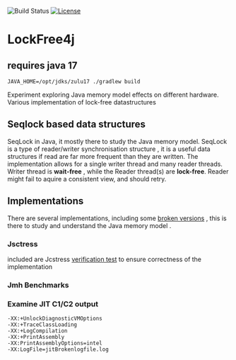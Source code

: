 ![Build Status](https://github.com/isaiah-perumalla/lockfree4j/actions/workflows/gradle.yml/badge.svg)
[![License](https://img.shields.io/badge/license-MIT-blue.svg)](https://raw.githubusercontent.com/isaiah-perumall/lockfree4j/master/LICENSE)

# LockFree4j
## requires java 17
```shell
JAVA_HOME=/opt/jdks/zulu17 ./gradlew build

```
Experiment exploring Java memory model effects on different hardware.
Various implementation of lock-free datastructures
## Seqlock based data structures
SeqLock in Java, it mostly there to study the Java memory model.
SeqLock is a type of reader/writer synchronisation structure , it is a useful data structures if read are far more frequent than they are
written. The implementation allows for a single writer thread and many reader threads.
Writer thread is  **wait-free** , while the Reader thread(s) are **lock-free**.
Reader might fail to aquire a consistent view, and should retry. 


## Implementations
There are several implementations, including some [broken versions](https://github.com/isaiah-perumalla/lockfree4j/tree/main/src/main/java/com/isaiahp/concurrent/experiments) , this is there to study and understand the Java memory model .

### Jsctress
included are Jcstress [verification test](https://github.com/isaiah-perumalla/lockfree4j/tree/main/src/jcstress) to ensure correctness of the implementation

### Jmh Benchmarks


### Examine JIT C1/C2 output

```aidl
-XX:+UnlockDiagnosticVMOptions
-XX:+TraceClassLoading
-XX:+LogCompilation
-XX:+PrintAssembly
-XX:PrintAssemblyOptions=intel
-XX:LogFile=jitBrokenlogfile.log
```
